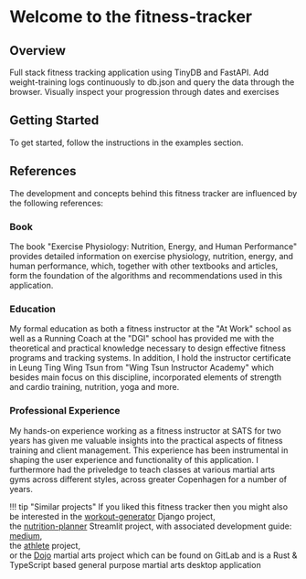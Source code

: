 # Welcome to the fitness-tracker

## Overview

Full stack fitness tracking application using TinyDB and FastAPI.
Add weight-training logs continuously to db.json and query the data through the browser.
Visually inspect your progression through dates and exercises

## Getting Started

To get started, follow the instructions in the examples section.

## References

The development and concepts behind this fitness tracker are influenced by the following references:

### Book

The book "Exercise Physiology: Nutrition, Energy, and Human Performance" provides detailed information on exercise physiology, nutrition, energy, and human performance, which, together with other textbooks and articles, form the foundation of the algorithms and recommendations used in this application.

### Education

My formal education as both a fitness instructor at the "At Work" school as well as a Running Coach at the "DGI" school has provided me with the theoretical and practical knowledge necessary to design effective fitness programs and tracking systems. In addition, I hold the instructor certificate in Leung Ting Wing Tsun from "Wing Tsun Instructor Academy" which besides main focus on this discipline, incorporated elements of strength and cardio training, nutrition, yoga and more.

### Professional Experience

My hands-on experience working as a fitness instructor at SATS for two years has given me valuable insights into the practical aspects of fitness training and client management. This experience has been instrumental in shaping the user experience and functionality of this application. I furthermore had the priveledge to teach classes at various martial arts gyms across different styles, across greater Copenhagen for a number of years.

!!! tip "Similar projects"
    If you liked this fitness tracker then you might also be interested in
    the [workout-generator](https://github.com/TheNewThinkTank/workout-generator) Django project,<br>
    the [nutrition-planner](https://github.com/TheNewThinkTank/nutrition-planner) Streamlit project, with associated development guide:<br>
    [medium](https://medium.com/@GustavCollinRasmussen/build-a-nutrition-app-on-streamlit-8c4f01229989),<br>
    the [athlete](https://github.com/TheNewThinkTank/athlete) project,<br>
    or the [Dojo](https://gitlab.com/sports-tracking/dojo) martial arts project
    which can be found on GitLab and is a Rust & TypeScript based general purpose martial arts desktop application

